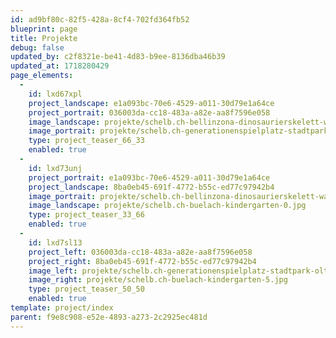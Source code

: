 ```yaml
---
id: ad9bf80c-82f5-428a-8cf4-702fd364fb52
blueprint: page
title: Projekte
debug: false
updated_by: c2f8321e-be41-4d83-b9ee-8136dba46b39
updated_at: 1718280429
page_elements:
  -
    id: lxd67xpl
    project_landscape: e1a093bc-70e6-4529-a011-30d79e1a64ce
    project_portrait: 036003da-cc18-483a-a82e-aa8f7596e058
    image_landscape: projekte/schelb.ch-bellinzona-dinosaurierskelett-wasserspiel-0.jpg
    image_portrait: projekte/schelb.ch-generationenspielplatz-stadtpark-olten-0.jpg
    type: project_teaser_66_33
    enabled: true
  -
    id: lxd73unj
    project_portrait: e1a093bc-70e6-4529-a011-30d79e1a64ce
    project_landscape: 8ba0eb45-691f-4772-b55c-ed77c97942b4
    image_portrait: projekte/schelb.ch-bellinzona-dinosaurierskelett-wasserspiel-0.jpg
    image_landscape: projekte/schelb.ch-buelach-kindergarten-0.jpg
    type: project_teaser_33_66
    enabled: true
  -
    id: lxd7sl13
    project_left: 036003da-cc18-483a-a82e-aa8f7596e058
    project_right: 8ba0eb45-691f-4772-b55c-ed77c97942b4
    image_left: projekte/schelb.ch-generationenspielplatz-stadtpark-olten-0.jpg
    image_right: projekte/schelb.ch-buelach-kindergarten-5.jpg
    type: project_teaser_50_50
    enabled: true
template: project/index
parent: f9e8c908-e52e-4893-a273-2c2925ec481d
---
```

